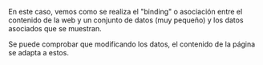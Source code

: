 En este caso, vemos como se realiza el "binding" o asociación entre el contenido de la web y un conjunto de datos (muy pequeño) y los datos asociados que se muestran.

Se puede comprobar que modificando los datos, el contenido de la página se adapta a estos.